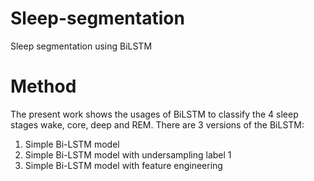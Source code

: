 # Sleep-segmentation
Sleep segmentation using BiLSTM

# Method
The present work shows the usages of BiLSTM to classify the 4 sleep stages wake, core, deep and REM.
There are 3 versions of the BiLSTM:
1. Simple Bi-LSTM model
2. Simple Bi-LSTM model with undersampling label 1
3. Simple Bi-LSTM model with feature engineering
